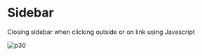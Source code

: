 # Sidebar
Closing sidebar when clicking outside or on link using Javascript

![p30](https://user-images.githubusercontent.com/90318905/172828989-94ec0abd-9aa4-4a30-aeb2-44f94a5e9b87.jpg)


